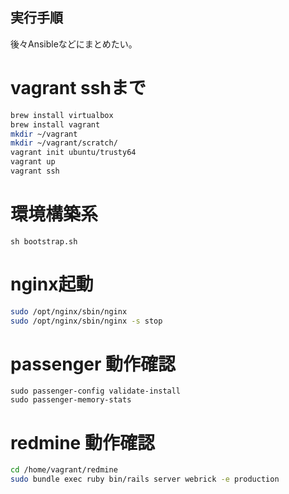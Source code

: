 実行手順
--------

後々Ansibleなどにまとめたい。

vagrant sshまで
===============

``` sh
brew install virtualbox
brew install vagrant
mkdir ~/vagrant
mkdir ~/vagrant/scratch/
vagrant init ubuntu/trusty64
vagrant up
vagrant ssh
```

環境構築系
==========

```
sh bootstrap.sh
```

nginx起動
=========

``` sh
sudo /opt/nginx/sbin/nginx
sudo /opt/nginx/sbin/nginx -s stop
```

passenger 動作確認
==================

```
sudo passenger-config validate-install
sudo passenger-memory-stats
```

redmine 動作確認
================

``` sh
cd /home/vagrant/redmine
sudo bundle exec ruby bin/rails server webrick -e production
```

